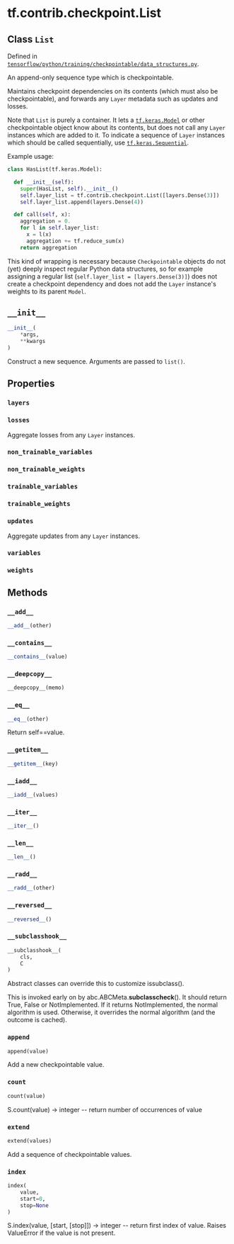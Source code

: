 <div itemscope itemtype="http://developers.google.com/ReferenceObject">
<meta itemprop="name" content="tf.contrib.checkpoint.List" />
<meta itemprop="path" content="Stable" />
<meta itemprop="property" content="layers"/>
<meta itemprop="property" content="losses"/>
<meta itemprop="property" content="non_trainable_variables"/>
<meta itemprop="property" content="non_trainable_weights"/>
<meta itemprop="property" content="trainable_variables"/>
<meta itemprop="property" content="trainable_weights"/>
<meta itemprop="property" content="updates"/>
<meta itemprop="property" content="variables"/>
<meta itemprop="property" content="weights"/>
<meta itemprop="property" content="__add__"/>
<meta itemprop="property" content="__contains__"/>
<meta itemprop="property" content="__deepcopy__"/>
<meta itemprop="property" content="__eq__"/>
<meta itemprop="property" content="__getitem__"/>
<meta itemprop="property" content="__iadd__"/>
<meta itemprop="property" content="__init__"/>
<meta itemprop="property" content="__iter__"/>
<meta itemprop="property" content="__len__"/>
<meta itemprop="property" content="__radd__"/>
<meta itemprop="property" content="__reversed__"/>
<meta itemprop="property" content="__subclasshook__"/>
<meta itemprop="property" content="append"/>
<meta itemprop="property" content="count"/>
<meta itemprop="property" content="extend"/>
<meta itemprop="property" content="index"/>
</div>

# tf.contrib.checkpoint.List

## Class `List`





Defined in [`tensorflow/python/training/checkpointable/data_structures.py`](/code/stable/tensorflow/python/training/checkpointable/data_structures.py).

An append-only sequence type which is checkpointable.

Maintains checkpoint dependencies on its contents (which must also be
checkpointable), and forwards any `Layer` metadata such as updates and losses.

Note that `List` is purely a container. It lets a <a href="../../../tf/keras/models/Model.md"><code>tf.keras.Model</code></a> or
other checkpointable object know about its contents, but does not call any
`Layer` instances which are added to it. To indicate a sequence of `Layer`
instances which should be called sequentially, use <a href="../../../tf/keras/models/Sequential.md"><code>tf.keras.Sequential</code></a>.

Example usage:
```python
class HasList(tf.keras.Model):

  def __init__(self):
    super(HasList, self).__init__()
    self.layer_list = tf.contrib.checkpoint.List([layers.Dense(3)])
    self.layer_list.append(layers.Dense(4))

  def call(self, x):
    aggregation = 0.
    for l in self.layer_list:
      x = l(x)
      aggregation += tf.reduce_sum(x)
    return aggregation
```

This kind of wrapping is necessary because `Checkpointable` objects do not
(yet) deeply inspect regular Python data structures, so for example assigning
a regular list (`self.layer_list = [layers.Dense(3)]`) does not create a
checkpoint dependency and does not add the `Layer` instance's weights to its
parent `Model`.

<h2 id="__init__"><code>__init__</code></h2>

``` python
__init__(
    *args,
    **kwargs
)
```

Construct a new sequence. Arguments are passed to `list()`.



## Properties

<h3 id="layers"><code>layers</code></h3>



<h3 id="losses"><code>losses</code></h3>

Aggregate losses from any `Layer` instances.

<h3 id="non_trainable_variables"><code>non_trainable_variables</code></h3>



<h3 id="non_trainable_weights"><code>non_trainable_weights</code></h3>



<h3 id="trainable_variables"><code>trainable_variables</code></h3>



<h3 id="trainable_weights"><code>trainable_weights</code></h3>



<h3 id="updates"><code>updates</code></h3>

Aggregate updates from any `Layer` instances.

<h3 id="variables"><code>variables</code></h3>



<h3 id="weights"><code>weights</code></h3>





## Methods

<h3 id="__add__"><code>__add__</code></h3>

``` python
__add__(other)
```



<h3 id="__contains__"><code>__contains__</code></h3>

``` python
__contains__(value)
```



<h3 id="__deepcopy__"><code>__deepcopy__</code></h3>

``` python
__deepcopy__(memo)
```



<h3 id="__eq__"><code>__eq__</code></h3>

``` python
__eq__(other)
```

Return self==value.

<h3 id="__getitem__"><code>__getitem__</code></h3>

``` python
__getitem__(key)
```



<h3 id="__iadd__"><code>__iadd__</code></h3>

``` python
__iadd__(values)
```



<h3 id="__iter__"><code>__iter__</code></h3>

``` python
__iter__()
```



<h3 id="__len__"><code>__len__</code></h3>

``` python
__len__()
```



<h3 id="__radd__"><code>__radd__</code></h3>

``` python
__radd__(other)
```



<h3 id="__reversed__"><code>__reversed__</code></h3>

``` python
__reversed__()
```



<h3 id="__subclasshook__"><code>__subclasshook__</code></h3>

``` python
__subclasshook__(
    cls,
    C
)
```

Abstract classes can override this to customize issubclass().

This is invoked early on by abc.ABCMeta.__subclasscheck__().
It should return True, False or NotImplemented.  If it returns
NotImplemented, the normal algorithm is used.  Otherwise, it
overrides the normal algorithm (and the outcome is cached).

<h3 id="append"><code>append</code></h3>

``` python
append(value)
```

Add a new checkpointable value.

<h3 id="count"><code>count</code></h3>

``` python
count(value)
```

S.count(value) -> integer -- return number of occurrences of value

<h3 id="extend"><code>extend</code></h3>

``` python
extend(values)
```

Add a sequence of checkpointable values.

<h3 id="index"><code>index</code></h3>

``` python
index(
    value,
    start=0,
    stop=None
)
```

S.index(value, [start, [stop]]) -> integer -- return first index of value.
Raises ValueError if the value is not present.



